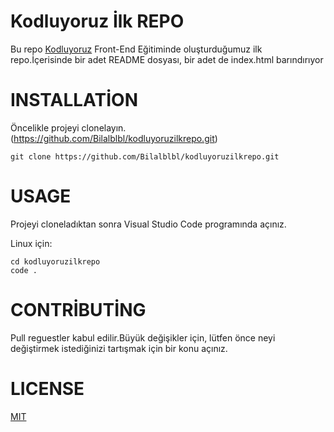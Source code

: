 # Kodluyoruz İlk REPO
Bu repo [Kodluyoruz](//www.kodluyoruz.org//) Front-End Eğitiminde oluşturduğumuz ilk repo.İçerisinde bir adet README dosyası, bir adet de index.html barındırıyor

# INSTALLATİON

Öncelikle projeyi clonelayın.(https://github.com/Bilalblbl/kodluyoruzilkrepo.git)

``` 
git clone https://github.com/Bilalblbl/kodluyoruzilkrepo.git
```

# USAGE

Projeyi cloneladıktan sonra Visual Studio Code programında açınız.

Linux için:

```
cd kodluyoruzilkrepo
code .
```

# CONTRİBUTİNG

Pull reguestler kabul edilir.Büyük değişikler için, lütfen önce neyi değiştirmek istediğinizi tartışmak için bir konu açınız.

# LICENSE

[MIT](https://choosealicense.com/licenses/mit/)

